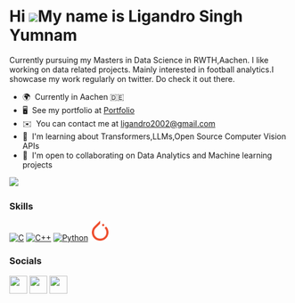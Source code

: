 Hi ![](https://user-images.githubusercontent.com/18350557/176309783-0785949b-9127-417c-8b55-ab5a4333674e.gif)My name is Ligandro Singh Yumnam
=============================================================================================================================================

Currently pursuing my Masters in Data Science in RWTH,Aachen. I like working on data related projects. Mainly interested in football analytics.I showcase my work regularly on twitter. Do check it out there.

* 🌍  Currently in Aachen 🇩🇪
* 🖥️  See my portfolio at [Portfolio](https://www.datascienceportfol.io/ligandro)
* ✉️  You can contact me at [ligandro2002@gmail.com](mailto:ligandro2002@gmail.com)
* 🧠  I'm learning about Transformers,LLMs,Open Source Computer Vision APIs
* 🤝  I'm open to collaborating on Data Analytics and Machine learning projects

<a href="https://www.twitter.com/Ligandro22" target="_blank" rel="noreferrer"><img
src="https://img.shields.io/twitter/follow/Ligandro22?logo=twitter&style=for-the-badge&color=0891b2&labelColor=1c1917"
/></a>

### Skills


<p align="left">
<a href="https://docs.microsoft.com/en-us/cpp/?view=msvc-170" target="_blank" rel="noreferrer"><img src="https://raw.githubusercontent.com/danielcranney/readme-generator/main/public/icons/skills/c-colored.svg" width="36" height="36" alt="C" /></a>
<a href="https://docs.microsoft.com/en-us/cpp/?view=msvc-170" target="_blank" rel="noreferrer"><img src="https://raw.githubusercontent.com/danielcranney/readme-generator/main/public/icons/skills/cplusplus-colored.svg" width="36" height="36" alt="C++" /></a>
<a href="https://www.python.org/" target="_blank" rel="noreferrer"><img src="https://raw.githubusercontent.com/danielcranney/readme-generator/main/public/icons/skills/python-colored.svg" width="36" height="36" alt="Python" /></a>
<a href="https://pytorch.org/" target="_blank" rel="noreferrer"><img src="https://github.com/danielcranney/profileme-dev/blob/main/public/icons/skills/pytorch-colored.svg" width="36" height="36" alt="Python" /></a>
</p>


### Socials

<p align="left"> <a href="https://www.github.com/ligandro" target="_blank" rel="noreferrer"><img src="https://raw.githubusercontent.com/danielcranney/readme-generator/main/public/icons/socials/github.svg" width="32" height="32" /></a> <a href="https://www.linkedin.com/in/ligandro-yumnam-631277218/" target="_blank" rel="noreferrer"><img src="https://raw.githubusercontent.com/danielcranney/readme-generator/main/public/icons/socials/linkedin.svg" width="32" height="32" /></a> <a href="https://www.twitter.com/Ligandro22" target="_blank" rel="noreferrer"><img src="https://raw.githubusercontent.com/danielcranney/readme-generator/main/public/icons/socials/twitter.svg" width="32" height="32" /></a></p>
